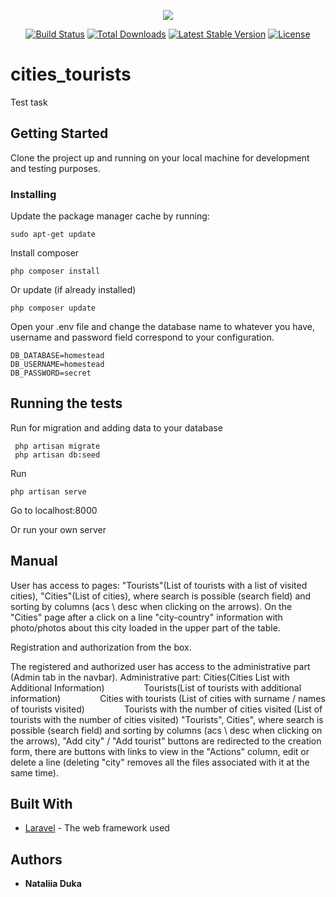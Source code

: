 <p align="center"><img src="https://laravel.com/assets/img/components/logo-laravel.svg"></p>

<p align="center">
<a href="https://travis-ci.org/laravel/framework"><img src="https://travis-ci.org/laravel/framework.svg" alt="Build Status"></a>
<a href="https://packagist.org/packages/laravel/framework"><img src="https://poser.pugx.org/laravel/framework/d/total.svg" alt="Total Downloads"></a>
<a href="https://packagist.org/packages/laravel/framework"><img src="https://poser.pugx.org/laravel/framework/v/stable.svg" alt="Latest Stable Version"></a>
<a href="https://packagist.org/packages/laravel/framework"><img src="https://poser.pugx.org/laravel/framework/license.svg" alt="License"></a>
</p>

# cities_tourists

Test task

## Getting Started

Clone the project up and running on your local machine for development and testing purposes.

### Installing

Update the package manager cache by running:

```
sudo apt-get update
```
Install  composer

```
php composer install
```
Or update (if already installed)

```
php composer update
```
Open your .env file and change the database name to whatever you have,
 username  and password field correspond to your configuration. 
 
```
DB_DATABASE=homestead
DB_USERNAME=homestead
DB_PASSWORD=secret
```

## Running the tests

Run for migration and adding data to your database
```
 php artisan migrate
 php artisan db:seed
```
Run 
```
php artisan serve
```
Go to localhost:8000

Or run your own server

## Manual

User has access to pages:
"Tourists"(List of tourists with a list of visited cities),
"Cities"(List of cities), 
where search is possible (search field) and sorting by columns (acs \ desc when clicking on the arrows).
On the "Cities" page after a click on a line "city-country" information with photo/photos about this city loaded in the upper part of the table.
 
Registration and authorization from the box.
 
The registered and authorized user has access to the administrative part (Admin tab in the navbar).
Administrative part: Cities(Cities List with Additional Information)
               Tourists(List of tourists with additional information)
               Cities with tourists (List of cities with surname / names of tourists visited)
               Tourists with the number of cities visited (List of tourists with the number of cities visited)
"Tourists", Cities",
where search is possible (search field) and sorting by columns (acs \ desc when clicking on the arrows), 
"Add city" / "Add tourist" buttons are redirected to the creation form,
there are buttons with links to view in the "Actions" column,
edit or delete a line (deleting "city" removes all the files associated with it  at the same time).

## Built With

* [Laravel](https://laravel.com/docs/5.6) - The web framework used

## Authors

* **Nataliia Duka**

